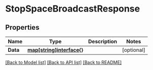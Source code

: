 # StopSpaceBroadcastResponse

## Properties
Name | Type | Description | Notes
------------ | ------------- | ------------- | -------------
**Data** | [**map[string]interface{}**](.md) |  | [optional] 

[[Back to Model list]](../README.md#documentation-for-models) [[Back to API list]](../README.md#documentation-for-api-endpoints) [[Back to README]](../README.md)


